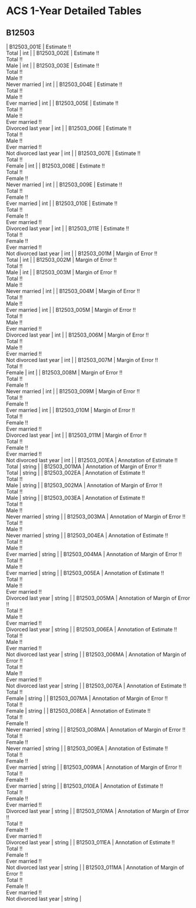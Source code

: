 # ACS 1-Year Detailed Tables

## B12503

| B12503_001E | Estimate !!<br>Total | int |
| B12503_002E | Estimate !!<br>Total !!<br>Male | int |
| B12503_003E | Estimate !!<br>Total !!<br>Male !!<br>Never married | int |
| B12503_004E | Estimate !!<br>Total !!<br>Male !!<br>Ever married | int |
| B12503_005E | Estimate !!<br>Total !!<br>Male !!<br>Ever married !!<br>Divorced last year | int |
| B12503_006E | Estimate !!<br>Total !!<br>Male !!<br>Ever married !!<br>Not divorced last year | int |
| B12503_007E | Estimate !!<br>Total !!<br>Female | int |
| B12503_008E | Estimate !!<br>Total !!<br>Female !!<br>Never married | int |
| B12503_009E | Estimate !!<br>Total !!<br>Female !!<br>Ever married | int |
| B12503_010E | Estimate !!<br>Total !!<br>Female !!<br>Ever married !!<br>Divorced last year | int |
| B12503_011E | Estimate !!<br>Total !!<br>Female !!<br>Ever married !!<br>Not divorced last year | int |
| B12503_001M | Margin of Error !!<br>Total | int |
| B12503_002M | Margin of Error !!<br>Total !!<br>Male | int |
| B12503_003M | Margin of Error !!<br>Total !!<br>Male !!<br>Never married | int |
| B12503_004M | Margin of Error !!<br>Total !!<br>Male !!<br>Ever married | int |
| B12503_005M | Margin of Error !!<br>Total !!<br>Male !!<br>Ever married !!<br>Divorced last year | int |
| B12503_006M | Margin of Error !!<br>Total !!<br>Male !!<br>Ever married !!<br>Not divorced last year | int |
| B12503_007M | Margin of Error !!<br>Total !!<br>Female | int |
| B12503_008M | Margin of Error !!<br>Total !!<br>Female !!<br>Never married | int |
| B12503_009M | Margin of Error !!<br>Total !!<br>Female !!<br>Ever married | int |
| B12503_010M | Margin of Error !!<br>Total !!<br>Female !!<br>Ever married !!<br>Divorced last year | int |
| B12503_011M | Margin of Error !!<br>Total !!<br>Female !!<br>Ever married !!<br>Not divorced last year | int |
| B12503_001EA | Annotation of Estimate !!<br>Total | string |
| B12503_001MA | Annotation of Margin of Error !!<br>Total | string |
| B12503_002EA | Annotation of Estimate !!<br>Total !!<br>Male | string |
| B12503_002MA | Annotation of Margin of Error !!<br>Total !!<br>Male | string |
| B12503_003EA | Annotation of Estimate !!<br>Total !!<br>Male !!<br>Never married | string |
| B12503_003MA | Annotation of Margin of Error !!<br>Total !!<br>Male !!<br>Never married | string |
| B12503_004EA | Annotation of Estimate !!<br>Total !!<br>Male !!<br>Ever married | string |
| B12503_004MA | Annotation of Margin of Error !!<br>Total !!<br>Male !!<br>Ever married | string |
| B12503_005EA | Annotation of Estimate !!<br>Total !!<br>Male !!<br>Ever married !!<br>Divorced last year | string |
| B12503_005MA | Annotation of Margin of Error !!<br>Total !!<br>Male !!<br>Ever married !!<br>Divorced last year | string |
| B12503_006EA | Annotation of Estimate !!<br>Total !!<br>Male !!<br>Ever married !!<br>Not divorced last year | string |
| B12503_006MA | Annotation of Margin of Error !!<br>Total !!<br>Male !!<br>Ever married !!<br>Not divorced last year | string |
| B12503_007EA | Annotation of Estimate !!<br>Total !!<br>Female | string |
| B12503_007MA | Annotation of Margin of Error !!<br>Total !!<br>Female | string |
| B12503_008EA | Annotation of Estimate !!<br>Total !!<br>Female !!<br>Never married | string |
| B12503_008MA | Annotation of Margin of Error !!<br>Total !!<br>Female !!<br>Never married | string |
| B12503_009EA | Annotation of Estimate !!<br>Total !!<br>Female !!<br>Ever married | string |
| B12503_009MA | Annotation of Margin of Error !!<br>Total !!<br>Female !!<br>Ever married | string |
| B12503_010EA | Annotation of Estimate !!<br>Total !!<br>Female !!<br>Ever married !!<br>Divorced last year | string |
| B12503_010MA | Annotation of Margin of Error !!<br>Total !!<br>Female !!<br>Ever married !!<br>Divorced last year | string |
| B12503_011EA | Annotation of Estimate !!<br>Total !!<br>Female !!<br>Ever married !!<br>Not divorced last year | string |
| B12503_011MA | Annotation of Margin of Error !!<br>Total !!<br>Female !!<br>Ever married !!<br>Not divorced last year | string |

